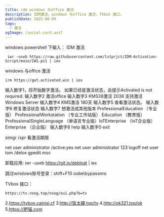 ```yaml
---
title: idm windows 与office 激活
description: IDM激活，windows 与office 激活，TVbox 接口。
publishDate: 2025-08-09
tags:
  - 激活
ogImage: /social-card.avif
---
```

windows powershell 下输入：      IDM 激活   
```
 iwr -useb https://raw.githubusercontent.com/lstprjct/IDM-Activation-Script/main/IAS.ps1 | iex
```
windows 与office 激活
```
irm https://get.activated.win | iex
```
输入数字1，将开始数字激活。 如果已经是激活状态，会提示Activated is not required.
输入数字2    激活office
输入数字3    KMS38激活  2038    支持激活Windows Server
输入数字4    KMS激活   180天
输入数字5    查看激活状态。
输入数字6    修复激活状态
输入数字7    想激活成其他版本   ProfessionalEducation （专业版） ProfessionalWorkstation （专业工作站版）  Education （教育版）ProfessionalSingleLanguage （单语言专业版）IoTEnterprise （IoT企业版）  Enterprise （企业版）
输入数字8    help
输入数字0    exit

slmgr /xpr   看激活期限


net user administrator /active:yes
net user administrator 123
logoff
net user tom /delox
gpedit.msc

卸载应用:
iwr -useb https://git.io/debloat | iex

跳过windows账号登录：shift+F10  oobe\bypassnro

TVbox 接口：
```
https://tv.nxog.top/nxog/ou1.php?b=tv
```
2.https://tvbox.cainisi.cf
3.http://饭太硬.top/tv
4.http://ok321.top/ok
5.https://肥猫.com
